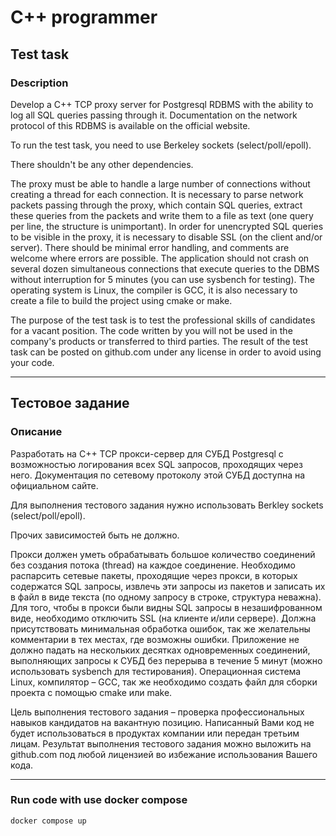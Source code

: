 # C++ programmer

## Test task

### Description

Develop a C++ TCP proxy server for Postgresql RDBMS with the ability to log all SQL queries passing through it. Documentation on the network protocol of this RDBMS is available on the official website.

To run the test task, you need to use Berkeley sockets (select/poll/epoll).

There shouldn't be any other dependencies.

The proxy must be able to handle a large number of connections without creating a thread for each connection. It is necessary to parse network packets passing through the proxy, which contain SQL queries, extract these queries from the packets and write them to a file as text (one query per line, the structure is unimportant). In order for unencrypted SQL queries to be visible in the proxy, it is necessary to disable SSL (on the client and/or server). There should be minimal error handling, and comments are welcome where errors are possible. The application should not crash on several dozen simultaneous connections that execute queries to the DBMS without interruption for 5 minutes (you can use sysbench for testing). The operating system is Linux, the compiler is GCC, it is also necessary to create a file to build the project using cmake or make.

The purpose of the test task is to test the professional skills of candidates for a vacant position. The code written by you will not be used in the company's products or transferred to third parties. The result of the test task can be posted on github.com under any license in order to avoid using your code.

---

## Тестовое задание

### Описание

Разработать на C++ TCP прокси-сервер для СУБД Postgresql с возможностью логирования всех SQL запросов, проходящих через него. Документация по сетевому протоколу этой СУБД доступна на официальном сайте.

Для выполнения тестового задания нужно использовать Berkley sockets (select/poll/epoll).

Прочих зависимостей быть не должно.

Прокси должен уметь обрабатывать большое количество соединений без создания потока (thread) на каждое соединение. Необходимо распарсить сетевые пакеты, проходящие через прокси, в которых содержатся SQL запросы, извлечь эти запросы из пакетов и записать их в файл в виде текста (по одному запросу в строке, структура неважна). Для того, чтобы в прокси были видны SQL запросы в незашифрованном виде, необходимо отключить SSL (на клиенте и/или сервере). Должна присутствовать минимальная обработка ошибок, так же желательны комментарии в тех местах, где возможны ошибки. Приложение не должно падать на нескольких десятках одновременных соединений, выполняющих запросы к СУБД без перерыва в течение 5 минут (можно использовать sysbench для тестирования). Операционная система Linux, компилятор – GCC, так же необходимо создать файл для сборки проекта с помощью cmake или make.

Цель выполнения тестового задания – проверка профессиональных навыков кандидатов на вакантную позицию. Написанный Вами код не будет использоваться в продуктах компании или передан третьим лицам. Результат выполнения тестового задания можно выложить на github.com под любой лицензией во избежание использования Вашего кода.

---

### Run code with use docker compose

``docker compose up``
